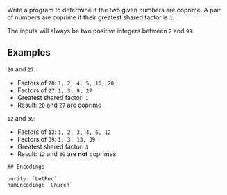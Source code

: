 Write a program to determine if the two given numbers are coprime. A pair of numbers are coprime if their greatest shared factor is `1`.

The inputs will always be two positive integers between `2` and `99`.

## Examples

`20` and `27`:

* Factors of `20`: `1, 2, 4, 5, 10, 20`
* Factors of `27`: `1, 3, 9, 27`
* Greatest shared factor: `1`
* Result: `20` and `27` are coprime

`12` and `39`:

* Factors of `12`: `1, 2, 3, 4, 6, 12`
* Factors of `39`: `1, 3, 13, 39`
* Greatest shared factor: `3`
* Result: `12` and `39` are **not** coprimes

~~~if:lambdacalc
## Encodings

purity: `LetRec`  
numEncoding: `Church`  
~~~
